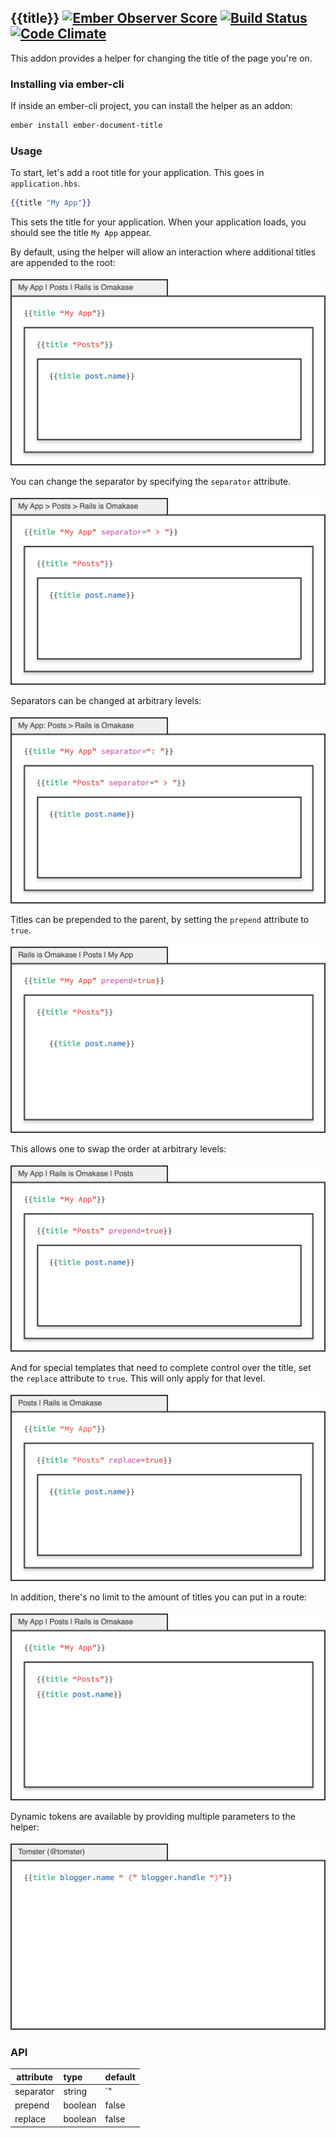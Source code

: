 ## {{title}} [![Ember Observer Score](http://emberobserver.com/badges/ember-document-title.svg)](http://emberobserver.com/addons/ember-document-title) [![Build Status](https://travis-ci.org/paddle8/ember-document-title.svg)](https://travis-ci.org/paddle8/ember-document-title) [![Code Climate](https://codeclimate.com/github/paddle8/ember-document-title/badges/gpa.svg)](https://codeclimate.com/github/paddle8/ember-document-title)

This addon provides a helper for changing the title of the page you're on.

### Installing via ember-cli

If inside an ember-cli project, you can install the helper as an addon:

```bash
ember install ember-document-title
```

### Usage

To start, let's add a root title for your application. This goes in `application.hbs`.

```handlebars
{{title "My App"}}
```

This sets the title for your application. When your application loads, you should see the title `My App` appear.

By default, using the helper will allow an interaction where additional titles are appended to the root:

![Defaults](public/default.jpg)

You can change the separator by specifying the `separator` attribute.

![Custom Separator](public/separator.jpg)

Separators can be changed at arbitrary levels:

![Custom Separator](public/separator-nested.jpg)

Titles can be prepended to the parent, by setting the `prepend` attribute to `true`.

![Prepend](public/prepend.jpg)

This allows one to swap the order at arbitrary levels:

![Nested Prepend](public/prepend-nested.jpg)

And for special templates that need to complete control over the title, set the `replace` attribute to `true`. This will only apply for that level.

![Replace](public/replace.jpg)

In addition, there's no limit to the amount of titles you can put in a route:

![Replace](public/duplicate.jpg)

Dynamic tokens are available by providing multiple parameters to the helper:

![Replace](public/dynamic.jpg)

### API

| attribute | type    | default |
|-----------|:--------|:--------|
| separator | string  | `" | "` |
| prepend   | boolean | false   |
| replace   | boolean | false   |
